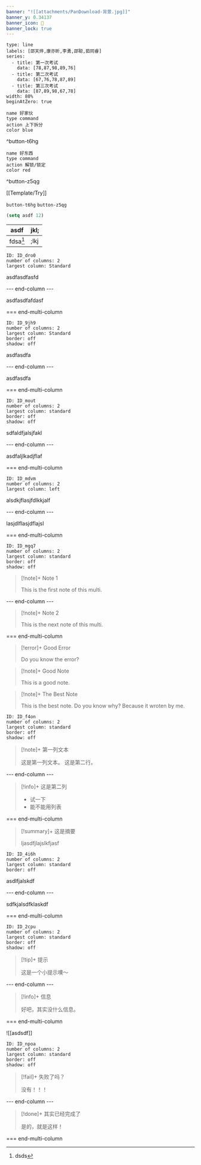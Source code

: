 ```yaml
---
banner: "![[attachments/PanDownload-背景.jpg]]"
banner_y: 0.34137
banner_icon: 🤩
banner_lock: true
---
```

```chart
type: line
labels: [邵天烨,康亦昕,李勇,邵聪,茹同睿]
series:
  - title: 第一次考试
    data: [78,87,98,89,76]
  - title: 第二次考试
    data: [67,76,78,87,89]
  - title: 第三次考试
    data: [87,89,98,67,78]
width: 80%
beginAtZero: true
```

```button
name 好家伙
type command
action 上下拆分
color blue
```
^button-t6hg

```button
name 好东西
type command
action 解锁/锁定
color red
```
^button-z5qg


[[Template/Try]]

`button-t6hg` `button-z5qg`

```lisp
(setq asdf 12)
```

| asdf     | jkl; |
| -------- | ---- |
| fdsa[^1] | ;lkj |

[^1]: dsds

```start-multi-column
ID: ID_dro0
number of columns: 2
largest column: Standard
```

asdfasdfasfd

--- end-column ---

asdfasdfafdasf

=== end-multi-column

```start-multi-column
ID: ID_9jh9
number of columns: 2
largest column: Standard
border: off
shadow: off
```

asdfasdfa

--- end-column ---

asdfasdfa

=== end-multi-column

```start-multi-column
ID: ID_mout
number of columns: 2
largest column: standard
border: off
shadow: off
```

sdfaldfjalsjfakl

--- end-column ---

asdfaljlkadjflaf

=== end-multi-column

```start-multi-column
ID: ID_mdvm
number of columns: 2
largest column: left
```

alsdkjflasjfdlkkjalf

--- end-column ---

lasjdlflasjdflajsl

=== end-multi-column

```start-multi-column
ID: ID_mgq7
number of columns: 2
largest column: standard
border: off
shadow: off
```

> [!note]+ Note 1
> 
> This is the first note of this multi.

--- end-column ---

> [!note]+ Note 2
> 
> This is the next note of this multi.

=== end-multi-column

> [!error]+ Good Error
> 
> Do you know the error?

> [!note]+ Good Note
> 
> This is a good note.

> [!note]+ The Best Note
> 
> This is the best note. Do you know why? Because it wroten by me.

```start-multi-column
ID: ID_f4on
number of columns: 2
largest column: standard
border: off
shadow: off
```

> [!note]+ 第一列文本
> 
> 这是第一列文本。
> 这是第二行。

--- end-column ---

> [!info]+ 这是第二列
> 
> - 试一下
> - 能不能用列表

=== end-multi-column

> [!summary]+ 这是摘要
> 
> ljasdfjlajslkfjasf

```start-multi-column
ID: ID_4i6h
number of columns: 2
largest column: standard
border: off
```

asdlfjalskdf

--- end-column ---

sdfkjalsdfklaskdf

=== end-multi-column

```start-multi-column
ID: ID_2cpu
number of columns: 2
largest column: standard
border: off
shadow: off
```

> [!tip]+ 提示
> 
> 这是一个小提示噢～

--- end-column ---

> [!info]+ 信息
> 
> 好吧，其实没什么信息。

=== end-multi-column

![[asdsdf]]

```start-multi-column
ID: ID_npoa
number of columns: 2
largest column: standard
border: off
shadow: off
```

> [!fail]+ 失败了吗？
> 
> 没有！！！

--- end-column ---

> [!done]+ 其实已经完成了
> 
> 是的，就是这样！

=== end-multi-column

